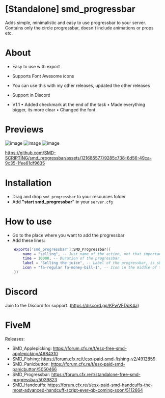 # [Standalone] smd_progressbar

Adds simple, minimalistic and easy to use progressbar to your server. Contains only the circle progressbar, doesn't include animations or props etc.

# About
- Easy to use with export
- Supports Font Awesome icons
- You can use this with my other releases, updated the other releases
- Support in Discord

- V1.1
• Added checkmark at the end of the task
• Made everything bigger, its more clear
• Changed the font

# Previews
![image](https://i.imgur.com/PtbPSFn.png[/img])
![image](https://i.imgur.com/wljwaXm.jpg[/img])
![image](https://i.imgur.com/yJX1sdv.mp4[/img])



https://github.com/SMD-SCRIPTING/smd_progressbar/assets/121685577/9285c738-6d56-49ca-9c35-1fee61df9635



# Installation
- Drag and drop `smd_progressbar` to your resources folder
- Add **"start smd_progressbar"** in your `server.cfg`

# How to use
- Go to the place where you want to add the progressbar
- Add these lines:
```lua
    exports['smd_progressbar']:SMD_Progressbar({
        name = "selling", -- Just name of the action, not that important 
        time = 10000, -- Duration of the progressbar
        label = "Selling the juice", -- Label of the progressbar, is shown under the circle
        icon = "fa-regular fa-money-bill-1", -- Icon in the middle of the circle, you can change it, check (https://fontawesome.com/icons) 
    })
```

# Discord
Join to the Discord for support. (https://discord.gg/KPwVFDpK4a)

# FiveM
Releases:
- SMD_Applepicking: https://forum.cfx.re/t/esx-free-smd-applepicking/4984310 
- SMD_Fishing: https://forum.cfx.re/t/esx-paid-smd-fishing-v2/4912859
- SMD_Panicbutton: https://forum.cfx.re/t/esx-paid-smd-panicbutton/5050466
- SMD_Progressbar: https://forum.cfx.re/t/standalone-free-smd-progressbar/5039823
- SMD_Handcuffs: https://forum.cfx.re/t/esx-paid-smd-handcuffs-the-most-advanced-handcuff-script-ever-qb-coming-soon/5112664
